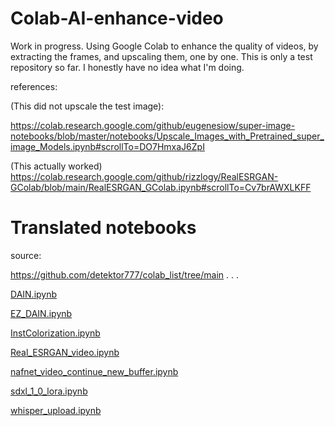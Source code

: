 # Colab-AI-enhance-video
Work in progress. Using Google Colab to enhance the quality of videos, by extracting the frames, and upscaling them, one by one. This is only a test repository so far. I honestly have no idea what I'm doing.

references:

(This did not upscale the test image):

https://colab.research.google.com/github/eugenesiow/super-image-notebooks/blob/master/notebooks/Upscale_Images_with_Pretrained_super_image_Models.ipynb#scrollTo=DO7HmxaJ6ZpI

(This actually worked)
https://colab.research.google.com/github/rizzlogy/RealESRGAN-GColab/blob/main/RealESRGAN_GColab.ipynb#scrollTo=Cv7brAWXLKFF

# Translated notebooks

source:

https://github.com/detektor777/colab_list/tree/main
.
.
.

[DAIN.ipynb](https://colab.research.google.com/github/PhoenixStormJr/Unfinished-Colab-AI-enhance-video/blob/main/DAIN_translated.ipynb)

[EZ_DAIN.ipynb](https://colab.research.google.com/github/detektor777/colab_list/blob/main/EZ_DAIN.ipynb)

[InstColorization.ipynb](https://colab.research.google.com/github/PhoenixStormJr/Unfinished-Colab-AI-enhance-video/blob/main/InstColorization_translated.ipynb)

[Real_ESRGAN_video.ipynb](https://colab.research.google.com/github/PhoenixStormJr/Unfinished-Colab-AI-enhance-video/blob/main/Real_ESRGAN_translated_video.ipynb)

[nafnet_video_continue_new_buffer.ipynb](https://colab.research.google.com/github/PhoenixStormJr/Unfinished-Colab-AI-enhance-video/blob/main/nafnet_video_continue_new_buffer_translated.ipynb)

[sdxl_1_0_lora.ipynb](https://colab.research.google.com/github/detektor777/colab_list/blob/main/sdxl_1_0_lora.ipynb)

[whisper_upload.ipynb](https://colab.research.google.com/github/PhoenixStormJr/Unfinished-Colab-AI-enhance-video/blob/main/whisper_upload_translated.ipynb)
